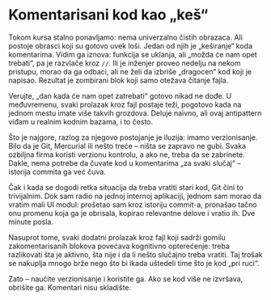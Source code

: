 # Komentarisani kod kao „keš“

Tokom kursa stalno ponavljamo: nema univerzalno čistih obrazaca. Ali postoje obrasci koji su gotovo uvek loši. Jedan od njih je „keširanje“ koda komentarima. Vidim ga iznova: funkcija se uklanja, ali „možda će nam opet trebati“, pa je razvlače kroz `//`. Ili je inženjer proveo nedelju na nekom pristupu, morao da ga odbaci, ali ne želi da izbriše „dragocen“ kod koji je napisao. Rezultat je zombirani blok koji samo otežava čitanje fajla.

Verujte, „dan kada će nam opet zatrebati“ gotovo nikad ne dođe. U međuvremenu, svaki prolazak kroz fajl postaje teži, pogotovo kada na jednom mestu imate više takvih grozdova. Deluje naivno, ali ovaj antipattern viđam u realnim kodnim bazama, i to često.

Što je najgore, razlog za njegovo postojanje je iluzija: imamo verzionisanje. Bilo da je Git, Mercurial ili nešto treće – ništa se zapravo ne gubi. Svaka ozbiljna firma koristi verzionu kontrolu, a ako ne, treba da se zabrinete. Dakle, nema potrebe da čuvate kod u komentarima „za svaki slučaj“ – istorija commita ga već čuva.

Čak i kada se dogodi retka situacija da treba vratiti stari kod, Git čini to trivijalnim. Dok sam radio na jednoj internoj aplikaciji, jednom sam morao da vratim mali UI modul: prošetao sam kroz istoriju commit-a, pronašao tačno onu promenu koja ga je obrisala, kopirao relevantne delove i vratio ih. Dve minute posla.

Nasuprot tome, svaki dodatni prolazak kroz fajl koji sadrži gomilu zakomentarisanih blokova povećava kognitivno opterećenje: treba razlikovati šta je aktivno, šta nije i da li nešto slučajno treba vratiti. Taj trošak se nakuplja mnogo brže nego što bi ikada uštedeli time što je kod „pri ruci“.

Zato – naučite verzionisanje i koristite ga. Ako se kod više ne izvršava, obrišite ga. Komentari nisu skladište.
